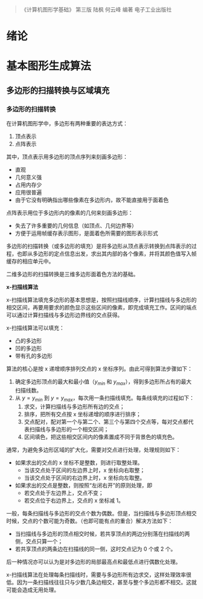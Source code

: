 > 《计算机图形学基础》
> 第三版
> 陆枫 何云峰 编著
> 电子工业出版社

# 绪论

# 基本图形生成算法

## 多边形的扫描转换与区域填充

### 多边形的扫描转换

在计算机图形学中，多边形有两种重要的表达方式：

1. 顶点表示
2. 点阵表示

其中，顶点表示用多边形的顶点序列来刻画多边形：

- 直观
- 几何意义强
- 占用内存少
- 应用很普遍
- 由于它没有明确指出哪些像素在多边形内，故不能直接用于面着色

点阵表示用位于多边形内的像素的几何来刻画多边形：

- 失去了许多重要的几何信息（如顶点、几何边界等）
- 方便于运用帧缓存表示图形，是面着色所需要的图形表示形式

多边形的扫描转换（或多边形的填充）是将多边形从顶点表示转换到点阵表示的过程，也即从多边形的定点信息出发，求出其内部的各个像素，并将其颜色值写入帧缓存的相应单元中。

二维多边形的扫描转换是三维多边形面着色方法的基础。

**x-扫描线算法**

x-扫描线算法填充多边形的基本思想是，按照扫描线顺序，计算扫描线与多边形的相交区间，再要用要求的颜色显示这些区间的像素，即完成填充工作。区间的端点可以通过计算扫描线与多边形边界线的交点获得。

x-扫描线算法可以填充：

- 凸的多边形
- 凹的多边形
- 带有孔的多边形

算法的核心是按 x 递增顺序排列交点的 x 坐标序列。由此可得到算法步骤如下：

1. 确定多边形顶点的最大和最小值（$y_{min}$ 和 $y_{max}$），得到多边形所占有的最大扫描线数。
2. 从 $y=y_{min}$ 到 $y=y_{max}$，每次用一条扫描线填充。每条线填充的过程如下：
   1. 求交，计算扫描线与多边形所有边的交点；
   2. 排序，把所有交点按 x 坐标递增的顺序进行排序；
   3. 交点配对，配对第一个与第二个、第三个与第四个交点等，每对交点都代表扫描线与多边形的一个相交区间；
   4. 区间填色，把这些相交区间内的像素置成不同于背景色的填充色。

通常，为避免多边形区域的扩大化，需要对交点进行处理，处理规则如下：

- 如果求出的交点的 x 坐标不是整数，则进行取整处理。
  - 当该交点处于区间的左边界上时，x 坐标向右取整；
  - 当该交点处于区间的右边界上时，x 坐标向左取整。
- 如果求出的交点是整数，则按照“左闭右开”的原则处理，即
  - 若交点处于左边界上，交点不变；
  - 若交点位于右边界上，交点的 x 坐标减 1。

一般，每条扫描线与多边形的交点个数为偶数。但是，当扫描线与多边形顶点相交时候，交点的个数可能为奇数。（也即可能有点的重合）解决方法如下：

- 当扫描线与多边形的顶点相交时候，若共享顶点的两边分别落在扫描线的两侧，交点只算一个；
- 若共享顶点的两条边在扫描线的同一侧，这时交点记为 0 个或 2 个。

后一种情况亦可以认为是对多边形的局部最高点和最低点进行偶数化处理。

x-扫描线算法在处理每条扫描线时，需要与多边形所有边求交，这样处理效率很低。因为一条扫描线往往只与少数几条边相交，甚至与整个多边形都不相交。这就可能会造成无用处理。